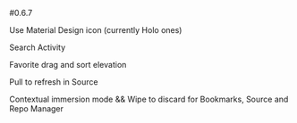 #0.6.7

Use Material Design icon (currently Holo ones)

Search Activity

Favorite drag and sort elevation

Pull to refresh in Source

Contextual immersion mode && Wipe to discard for Bookmarks, Source and Repo Manager